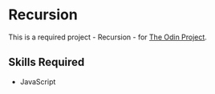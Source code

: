 # Recursion
This is a required project - Recursion - for [The Odin Project](https://www.theodinproject.com/).

## Skills Required
- JavaScript
